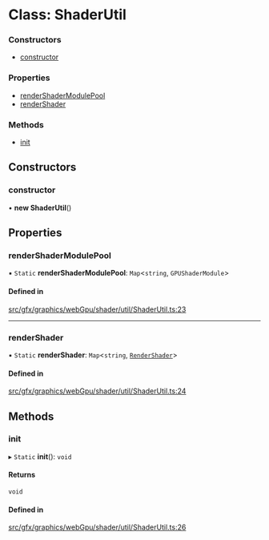 # Class: ShaderUtil

### Constructors

- [constructor](ShaderUtil.md#constructor)

### Properties

- [renderShaderModulePool](ShaderUtil.md#rendershadermodulepool)
- [renderShader](ShaderUtil.md#rendershader)

### Methods

- [init](ShaderUtil.md#init)

## Constructors

### constructor

• **new ShaderUtil**()

## Properties

### renderShaderModulePool

▪ `Static` **renderShaderModulePool**: `Map`<`string`, `GPUShaderModule`\>

#### Defined in

[src/gfx/graphics/webGpu/shader/util/ShaderUtil.ts:23](https://github.com/Orillusion/orillusion/blob/main/src/gfx/graphics/webGpu/shader/util/ShaderUtil.ts#L23)

___

### renderShader

▪ `Static` **renderShader**: `Map`<`string`, [`RenderShader`](RenderShader.md)\>

#### Defined in

[src/gfx/graphics/webGpu/shader/util/ShaderUtil.ts:24](https://github.com/Orillusion/orillusion/blob/main/src/gfx/graphics/webGpu/shader/util/ShaderUtil.ts#L24)

## Methods

### init

▸ `Static` **init**(): `void`

#### Returns

`void`

#### Defined in

[src/gfx/graphics/webGpu/shader/util/ShaderUtil.ts:26](https://github.com/Orillusion/orillusion/blob/main/src/gfx/graphics/webGpu/shader/util/ShaderUtil.ts#L26)
